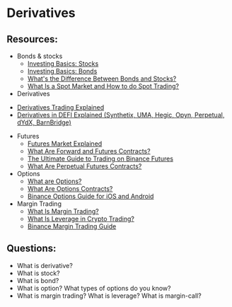 # Derivatives

## Resources:

- Bonds & stocks
  * [Investing Basics: Stocks](https://www.youtube.com/watch?v=hE2NsJGpEq4)
  * [Investing Basics: Bonds](https://www.youtube.com/watch?v=IuyejHOGCro)
  * [What's the Difference Between Bonds and Stocks?](https://www.youtube.com/watch?v=uI2vhCitTBw)
  * [What Is a Spot Market and How to do Spot Trading?](https://academy.binance.com/en/articles/what-is-a-spot-market-and-how-to-do-spot-trading)
- Derivatives
 * [Derivatives Trading Explained](https://www.youtube.com/watch?v=LQrBzl0DMBA)
 * [Derivatives in DEFI Explained (Synthetix, UMA, Hegic, Opyn, Perpetual, dYdX, BarnBridge)](https://www.youtube.com/watch?v=QxoqPZRw9y4)
- Futures
  * [Futures Market Explained](https://www.youtube.com/watch?v=CC9VeHrI3Es)
  * [What Are Forward and Futures Contracts?](https://academy.binance.com/en/articles/what-are-forward-and-futures-contracts)
  * [The Ultimate Guide to Trading on Binance Futures](https://academy.binance.com/en/articles/the-ultimate-guide-to-trading-on-binance-futures)
  * [What Are Perpetual Futures Contracts?](https://academy.binance.com/en/articles/what-are-perpetual-futures-contracts)
- Options
  * [What are Options?](https://www.youtube.com/watch?v=CRhGikRHSu8)
  * [What Are Options Contracts?](https://academy.binance.com/en/articles/what-are-options-contracts)
  * [Binance Options Guide for iOS and Android](https://academy.binance.com/en/articles/binance-options-guide-for-ios-and-android)
- Margin Trading
  * [What Is Margin Trading?](https://academy.binance.com/en/articles/what-is-margin-trading)
  * [What Is Leverage in Crypto Trading?](https://academy.binance.com/en/articles/what-is-leverage-in-crypto-trading)
  * [Binance Margin Trading Guide](https://academy.binance.com/en/articles/binance-margin-trading-guide) 

## Questions:
* What is derivative?
* What is stock?
* What is bond?
* What is option? What types of options do you know?
* What is margin trading? What is leverage? What is margin-call?
